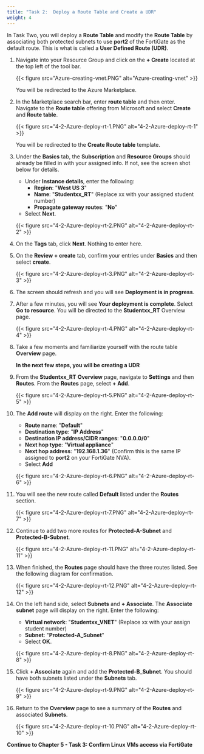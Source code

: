 ```yaml
---
title: "Task 2:  Deploy a Route Table and Create a UDR"
weight: 4
---
```


In Task Two, you will deploy a **Route Table** and modify the **Route Table** by associating both protected subnets to use **port2** of the FortiGate as the default route. This is what is called a **User Defined Route (UDR)**.

1. Navigate into your Resource Group and click on the **+ Create** located at the top left of the tool bar.

    {{< figure src="Azure-creating-vnet.PNG" alt="Azure-creating-vnet" >}}

    You will be redirected to the Azure Marketplace.

1. In the Marketplace search bar, enter **route table** and then enter.  Navigate to the **Route table** offering from Microsoft and select **Create** and **Route table**.

    {{< figure src="4-2-Azure-deploy-rt-1.PNG" alt="4-2-Azure-deploy-rt-1" >}}

    You will be redirected to the **Create Route table** template.

1. Under the **Basics** tab, the **Subscription** and **Resource Groups** should already be filled in with your assigned info.  If not, see the screen shot below for details.

    - Under **Instance details**, enter the following:
        - **Region**: "**West US 3**"
        - **Name**: "**Studentxx_RT**" (Replace xx with your assigned student number)
        - **Propagate gateway routes**:  "**No**"
    - Select **Next**.

    {{< figure src="4-2-Azure-deploy-rt-2.PNG" alt="4-2-Azure-deploy-rt-2" >}}

1. On the **Tags** tab, click **Next**.  Nothing to enter here.

1. On the **Review + create** tab, confirm your entries under **Basics** and then select **create**.

    {{< figure src="4-2-Azure-deploy-rt-3.PNG" alt="4-2-Azure-deploy-rt-3" >}}

1. The screen should refresh and you will see **Deployment is in progress**.

1. After a few minutes, you will see **Your deployment is complete**.  Select **Go to resource**.  You will be directed to the **Studentxx_RT** Overview page.

    {{< figure src="4-2-Azure-deploy-rt-4.PNG" alt="4-2-Azure-deploy-rt-4" >}}

1. Take a few moments and familiarize yourself with the route table **Overview** page.  

    **In the next few steps, you will be creating a UDR**

1. From the **Studentxx_RT** **Overview** page, navigate to **Settings** and then **Routes**.
From the **Routes** page, select **+ Add**.

    {{< figure src="4-2-Azure-deploy-rt-5.PNG" alt="4-2-Azure-deploy-rt-5" >}}

1. The **Add route** will display on the right.  Enter the following:

    - **Route name**:  "**Default**"
    - **Destination type**:  "**IP Address**"
    - **Destination IP address/CIDR ranges**:  "**0.0.0.0/0**"
    - **Next hop type**: "**Virtual appliance**"
    - **Next hop address**:  "**192.168.1.36**"  (Confirm this is the same IP assigned to **port2** on your FortiGate NVA).
    - Select **Add**

    {{< figure src="4-2-Azure-deploy-rt-6.PNG" alt="4-2-Azure-deploy-rt-6" >}}

1. You will see the new route called **Default** listed under the **Routes** section.

    {{< figure src="4-2-Azure-deploy-rt-7.PNG" alt="4-2-Azure-deploy-rt-7" >}}

1. Continue to add two more routes for **Protected-A-Subnet** and **Protected-B-Subnet**.

    {{< figure src="4-2-Azure-deploy-rt-11.PNG" alt="4-2-Azure-deploy-rt-11" >}}

1. When finished, the **Routes** page should have the three routes listed.  See the following diagram for confirmation.

    {{< figure src="4-2-Azure-deploy-rt-12.PNG" alt="4-2-Azure-deploy-rt-12" >}}

1. On the left hand side, select **Subnets** and **+ Associate**.  The **Associate subnet** page will display on the right.  Enter the following:

    - **Virtual network**:  "**Studentxx_VNET**"  (Replace xx with your assign student number)
    - **Subnet**: "**Protected-A_Subnet**"
    - Select **OK**.

    {{< figure src="4-2-Azure-deploy-rt-8.PNG" alt="4-2-Azure-deploy-rt-8" >}}

1. Click **+ Associate** again and add the **Protected-B_Subnet**.  You should have both subnets listed under the **Subnets** tab.

    {{< figure src="4-2-Azure-deploy-rt-9.PNG" alt="4-2-Azure-deploy-rt-9" >}}

1. Return to the **Overview** page to see a summary of the **Routes** and associated **Subnets**.

    {{< figure src="4-2-Azure-deploy-rt-10.PNG" alt="4-2-Azure-deploy-rt-10" >}}

**Continue to Chapter 5 - Task 3: Confirm Linux VMs access via FortiGate**
